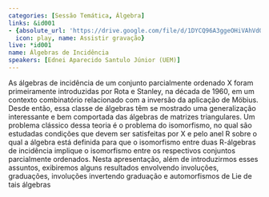 ```yaml
---
categories: [Sessão Temática, Álgebra]
links: &id001
- {absolute_url: 'https://drive.google.com/file/d/1DYCQ96A3ggeOHiVAhVdQ55aWb--Qn_-R/view?usp=sharing',
  icon: play, name: Assistir gravação}
live: *id001
name: Álgebras de Incidência
speakers: [Ednei Aparecido Santulo Júnior (UEM)]
---
```


As álgebras de incidência de um conjunto parcialmente ordenado X foram primeiramente introduzidas por Rota e Stanley, na década de 1960, em um contexto combinatório relacionado com a inversão da aplicação de Möbius. Desde então, essa classe de álgebras têm se mostrado uma generalização interessante e bem comportada das álgebras de matrizes triangulares. Um problema clássico dessa teoria é o problema do isomorfismo, no qual são estudadas condições que devem ser satisfeitas por X e pelo anel R sobre o qual a álgebra está definida para que o isomorfismo entre duas R-álgebras de incidência implique o isomorfismo entre os respectivos conjuntos parcialmente ordenados. Nesta apresentação, além de introduzirmos esses assuntos, exibiremos alguns resultados envolvendo involuções, graduações, involuções invertendo graduação e automorfismos de Lie de tais álgebras